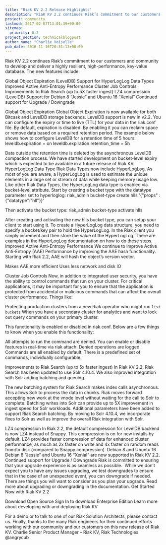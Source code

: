 ```yaml
---
title: "Riak KV 2.2 Release Highlights"
description: "RiaK KV 2.2 continues Riak’s commitment to our customers and community to develop and deliver a highly resilient, high performance, key-value database."
project: community
lastmod: 2017-02-07T13:01:39+00:00
sitemap:
  priority: 0.2
project_section: technicalblogpost
author_name: "Charlie Voiselle"
pub_date: 2016-11-16T20:31:13+00:00
---
```

Riak KV 2.2 continues Riak’s commitment to our customers and community to develop and deliver a highly resilient, high-performance, key-value database.
The new features include:

Global Object Expiration (LevelDB)
Support for HyperLogLog Data Types
Improved Active Anti-Entropy Performance
Cluster Job Controls
Improvements to Riak Search (up to 5X faster ingest)
LZ4 compression (LevelDB)
Support for Debian 8 “Jessie” and Ubuntu 16 “Xenial”
Continued support for Upgrade / Downgrade

Global Object Expiration
Global Object Expiration is now available for both Bitcask and LevelDB storage backends. LevelDB support is new in v2.2. You can configure the expiry or time to live (TTL) for your data in the riak.conf file. By default, expiration is disabled. By enabling it you can reclaim space or remove data based on a required retention period.
The example below shows how to configure LevelDB for a retention time of 5 hours:
leveldb.expiration = on
leveldb.expiration.retention\_time = 5h

Data outside the retention time is deleted by the asynchronous LevelDB compaction process.
We have started development on bucket-level expiry which is expected to be available in a future release of Riak KV.
HyperLogLog Data Type
Riak Data Types now include HyperLogLog. As most of you are aware, a HyperLogLog is used to estimate the unique elements in a large set or stream of data while keeping memory usage low. Like other Riak Data Types, the HyperLogLog data type is enabled via bucket-level attribute.
Start by creating a bucket type with the datatype parameter set to hyperloglog:
riak\_admin bucket-type create hlls '{"props" : {"datatype":"hll"}}'

Then activate the bucket type:
riak\_admin bucket-type activate hlls

After creating and activating the new hlls bucket type, you can setup your client to start using it. To create a HyperLogLog data structure, you need to specify a bucket/key pair to hold the HyperLogLog. In the Riak client you simply increment and then store the value of the HyperLogLog. There are examples in the HyperLogLog documentation on how to do these steps.
Improved Active Anti-Entropy Performance
We continue to improve Active Anti-Entropy (AAE) Performance by improving the AAE hash functionality. Starting with Riak 2.2, AAE will hash the object’s version vector.

Makes AAE more efficient
Uses less network and disk IO

Cluster Job Controls
Now, in addition to integrated user security, you have the ability to control commands that run on your cluster. For critical applications, it may be important for you to ensure that the application is protected from accidental or malicious commands that can affect the overall cluster performance. Things like:

Protecting production clusters from a new Riak operator who might run `list buckets`
When you have a secondary cluster for analytics and want to lock out query commands on your primary cluster.

This functionality is enabled or disabled in riak.conf. Below are a few things to know when you enable this functionality:


All attempts to run the command are denied.
You can enable or disable features in real-time via riak attach.
Denied operations are logged.
Commands are all enabled by default.
There is a predefined set of commands, individually configurable.

Improvements to Riak Search (up to 5x faster ingest)
In Riak KV 2.2, Riak Search has been updated to use Solr 4.10.4. We also improved integration with Solr adding batching and queuing.

The new batching system for Riak Search makes index calls asynchronous. This allows Solr to process the data in chunks. Riak moves forward accepting new work at the vnode level without waiting for the call to Solr to complete. Batching writes into Solr can provide up to 5X improvement in ingest speed for Solr workloads. Additional parameters have been added to support Riak Search batching.
By moving to Solr 4.10.4, we incorporate fixes to Solr as well as improve the overall Riak integration with Solr.

LZ4 compression
In Riak 2.2, the default compression for LevelDB backend is now LZ4 instead of Snappy. This compression is on for new installs by default. LZ4 provides faster compression of data for enhanced cluster performance, as much as 2x faster on write and 4x faster on random reads from/to disk (compared to Snappy compression).
Debian 8 and Ubuntu 16 
Debian 8 “Jessie” and Ubuntu 16 “Xenial” are now supported in Riak KV 2.2.
Continued support for Upgrade / Downgrade
Riak is committed to ensuring that your upgrade experience is as seamless as possible.  While we don’t expect you to have any issues upgrading, we test downgrades to ensure that in the case of an unexpected event, you can downgrade if needed. There are things you will want to consider as you plan your upgrade. Read more about upgrading or downgrading in the documentation.
Get Started Now with Riak KV 2.2

Download Open Source
Sign In to download Enterprise Edition
Learn more about developing with and deploying Riak KV

For a demo or to talk to one of our Riak Solution Architects, please contact us.
Finally, thanks to the many Riak engineers for their continued efforts working with our community and our customers on this new release of Riak KV.
Charlie
Senior Product Manager – Riak KV, Riak Technologies
@angrycub

